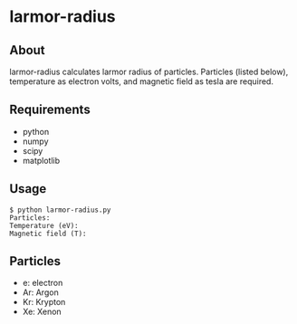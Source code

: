# larmor-radius

## About

larmor-radius calculates larmor radius of particles.
Particles (listed below), temperature as electron volts, and magnetic field as tesla are required.

## Requirements

- python
- numpy
- scipy
- matplotlib

## Usage

```
$ python larmor-radius.py
Particles: 
Temperature (eV): 
Magnetic field (T):
```

## Particles

- e: electron
- Ar: Argon
- Kr: Krypton
- Xe: Xenon
